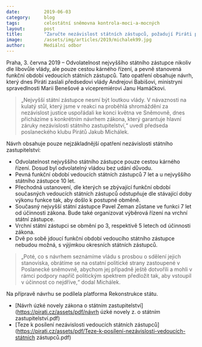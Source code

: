 ```yaml
---
date:         2019-06-03
category:     blog
tags:         celostátní sněmovna kontrola-moci-a-mocných
layout:       post
title:        "Zaručte nezávislost státních zástupců, požadují Piráti po vládě. Babišovi a Benešové zaslali vlastní návrh"
image:        /assets/img/articles/2019/michalek99.jpg
author:       Mediální odbor
---
```



Praha, 3. června 2019 – Odvolatelnost nejvyššího státního zástupce nikoliv dle libovůle vlády, ale pouze cestou kárného řízení, a pevně stanovená funkční období vedoucích státních zástupců. Tato opatření obsahuje návrh, který dnes Piráti zaslali předsedovi vlády Andrejovi Babišovi, ministryni spravedlnosti Marii Benešové a vicepremiérovi Janu Hamáčkovi.

> „Nejvyšší státní zástupce nesmí být loutkou vlády. V návaznosti na kulatý stůl, který jsme v reakci na proběhlá shromáždění za nezávislost justice uspořádali ke konci května ve Sněmovně, dnes přicházíme s konkrétním návrhem zákona, který garantuje hlavní záruky nezávislosti státního zastupitelství,“ uvedl předseda poslaneckého klubu Pirátů Jakub Michálek.

Návrh obsahuje pouze nejzákladnější opatření nezávislosti státního zastupitelství: 
* Odvolatelnost nejvyššího státního zástupce pouze cestou kárného řízení. Dosud byl odvolatelný vládou bez udání důvodu. 
* Pevná funkční období vedoucích státních zástupců 7 let a u nejvyššího státního zástupce 10 let. 
* Přechodná ustanovení, dle kterých se zbývající funkční období současných vedoucích státních zástupců odstupňuje dle stávající doby výkonu funkce tak, aby došlo k postupné obměně. 
* Současný nejvyšší státní zástupce Pavel Zeman zůstane ve funkci 7 let od účinnosti zákona. Bude také organizovat výběrová řízení na vrchní státní zástupce.
* Vrchní státní zástupci se obmění po 3, respektivě 5 letech od účinnosti zákona.
* Dvě po sobě jdoucí funkční období vedoucího státního zástupce nebudou možná, s výjimkou okresních státních zástupců.

> „Poté, co s návrhem seznámíme vládu s prosbou o sdělení jejich stanoviska, obrátíme se na ostatní politické strany zastoupené v Poslanecké sněmovně, abychom jej případně ještě dotvořili a mohli v rámci podpory napříč politickým spektrem předložit tak, aby vstoupil v účinnost co nejdříve,“ dodal Michálek.

Na přípravě návrhu se podílela platforma Rekonstrukce státu.

* [Návrh úzké novely zákona o státním zastupitelství](https://pirati.cz/assets/pdf/návrh úzké novely z. o státním zastupitelství.pdf)
* [Teze k posílení nezávislosti vedoucích státních zástupců](https://pirati.cz/assets/pdf/Teze-k-posílení-nezávislosti-vedoucích-státních zástupců.pdf)
